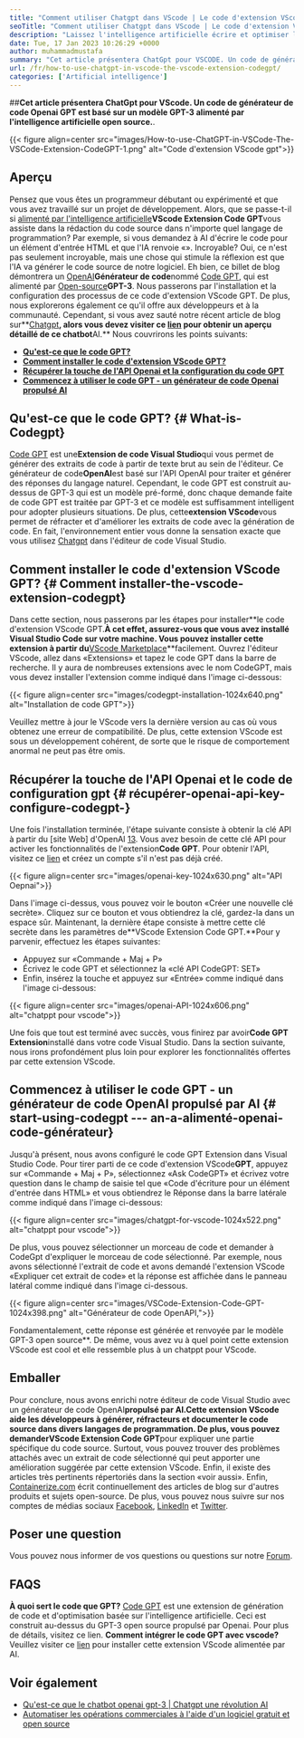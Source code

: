 ```yaml
---
title: "Comment utiliser Chatgpt dans VScode | Le code d'extension VScode gpt" 
seoTitle: "Comment utiliser Chatgpt dans VScode | Le code d'extension VScode gpt" 
description: "Laissez l'intelligence artificielle écrire et optimiser le code source à l'aide de l'API OpenAI. Le code d'extension VScode GPT est alimenté par GPT-3 qui est un modèle NLP open-source." 
date: Tue, 17 Jan 2023 10:26:29 +0000
author: muhammadmustafa
summary: "Cet article présentera ChatGpt pour VSCODE. Un code de générateur de code ouvert GPT est basé sur un modèle GPT-3 alimenté par l'intelligence artificielle open source." 
url: /fr/how-to-use-chatgpt-in-vscode-the-vscode-extension-codegpt/
categories: ['Artificial intelligence']
---
```


##**Cet article présentera ChatGpt pour VScode. Un code de générateur de code Openai GPT est basé sur un modèle GPT-3 alimenté par l'intelligence artificielle open source.**.

{{< figure align=center src="images/How-to-use-ChatGPT-in-VSCode-The-VSCode-Extension-CodeGPT-1.png" alt="Code d'extension VScode gpt">}}


## Aperçu
Pensez que vous êtes un programmeur débutant ou expérimenté et que vous avez travaillé sur un projet de développement. Alors, que se passe-t-il si [alimenté par l'intelligence artificielle][1]**VScode Extension Code GPT**vous assiste dans la rédaction du code source dans n'importe quel langage de programmation? Par exemple, si vous demandez à AI d'écrire le code pour un élément d'entrée HTML et que l'IA renvoie «». Incroyable?
Oui, ce n'est pas seulement incroyable, mais une chose qui stimule la réflexion est que l'IA va générer le code source de notre logiciel. Eh bien, ce billet de blog démontrera un [OpenAI][2]**Générateur de code**nommé [Code GPT][3], qui est alimenté par [Open-source][4]**GPT-3**. Nous passerons par l'installation et la configuration des processus de ce code d'extension VScode GPT. De plus, nous explorerons également ce qu'il offre aux développeurs et à la communauté. Cependant, si vous avez sauté notre récent article de blog sur**[Chatgpt][5]**, alors vous devez visiter ce [lien][6] pour obtenir un aperçu détaillé de ce chatbot**AI.**
Nous couvrirons les points suivants:
  * [**Qu'est-ce que le code GPT?**][7]
  * [**Comment installer le code d'extension VScode GPT?**][8]
  * [**Récupérer la touche de l'API Openai et la configuration du code GPT**][9]
  * [**Commencez à utiliser le code GPT - un générateur de code Openai propulsé AI**][10]

## Qu'est-ce que le code GPT? {# What-is-Codegpt}
[Code GPT][3] est une**Extension de code Visual Studio**qui vous permet de générer des extraits de code à partir de texte brut au sein de l'éditeur. Ce générateur de code**OpenAI**est basé sur l'API OpenAI pour traiter et générer des réponses du langage naturel. Cependant, le code GPT est construit au-dessus de GPT-3 qui est un modèle pré-formé, donc chaque demande faite de code GPT est traitée par GPT-3 et ce modèle est suffisamment intelligent pour adopter plusieurs situations. De plus, cette**extension VScode**vous permet de réfracter et d'améliorer les extraits de code avec la génération de code. En fait, l'environnement entier vous donne la sensation exacte que vous utilisez [Chatgpt][11] dans l'éditeur de code Visual Studio.

## Comment installer le code d'extension VScode GPT? {# Comment installer-the-vscode-extension-codegpt}
Dans cette section, nous passerons par les étapes pour installer**le code d'extension VScode GPT.**À cet effet, assurez-vous que vous avez installé Visual Studio Code sur votre machine. Vous pouvez installer cette extension à partir du**[VScode Marketplace][12]**facilement.
Ouvrez l'éditeur VScode, allez dans «Extensions» et tapez le code GPT dans la barre de recherche. Il y aura de nombreuses extensions avec le nom CodeGPT, mais vous devez installer l'extension comme indiqué dans l'image ci-dessous:

{{< figure align=center src="images/codegpt-installation-1024x640.png" alt="Installation de code GPT">}}

Veuillez mettre à jour le VScode vers la dernière version au cas où vous obtenez une erreur de compatibilité. De plus, cette extension VScode est sous un développement cohérent, de sorte que le risque de comportement anormal ne peut pas être omis.

## Récupérer la touche de l'API Openai et le code de configuration gpt {# récupérer-openai-api-key-configure-codegpt-}
Une fois l'installation terminée, l'étape suivante consiste à obtenir la clé API à partir du [site Web] d'OpenAI [13]. Vous avez besoin de cette clé API pour activer les fonctionnalités de l'extension**Code GPT**. Pour obtenir l'API, visitez ce [lien][13] et créez un compte s'il n'est pas déjà créé.

{{< figure align=center src="images/openai-key-1024x630.png" alt="API Oepnai">}}

Dans l'image ci-dessus, vous pouvez voir le bouton «Créer une nouvelle clé secrète». Cliquez sur ce bouton et vous obtiendrez la clé, gardez-la dans un espace sûr. Maintenant, la dernière étape consiste à mettre cette clé secrète dans les paramètres de**VScode Extension Code GPT.**Pour y parvenir, effectuez les étapes suivantes:
  * Appuyez sur «Commande + Maj + P»
  * Écrivez le code GPT et sélectionnez la «clé API CodeGPT: SET»
  * Enfin, insérez la touche et appuyez sur «Entrée» comme indiqué dans l'image ci-dessous:

{{< figure align=center src="images/openai-API-1024x606.png" alt="chatppt pour vscode">}}

Une fois que tout est terminé avec succès, vous finirez par avoir**Code GPT Extension**installé dans votre code Visual Studio. Dans la section suivante, nous irons profondément plus loin pour explorer les fonctionnalités offertes par cette extension VScode.

## Commencez à utiliser le code GPT - un générateur de code OpenAI propulsé par AI {# start-using-codegpt --- an-a-alimenté-openai-code-générateur}
Jusqu'à présent, nous avons configuré le code GPT Extension dans Visual Studio Code. Pour tirer parti de ce code d'extension VScode**GPT**, appuyez sur «Commande + Maj + P», sélectionnez «Ask CodeGPT» et écrivez votre question dans le champ de saisie tel que «Code d'écriture pour un élément d'entrée dans HTML» et vous obtiendrez le Réponse dans la barre latérale comme indiqué dans l'image ci-dessous:

{{< figure align=center src="images/chatgpt-for-vscode-1024x522.png" alt="chatppt pour vscode">}}

De plus, vous pouvez sélectionner un morceau de code et demander à CodeGpt d'expliquer le morceau de code sélectionné. Par exemple, nous avons sélectionné l'extrait de code et avons demandé l'extension VScode «Expliquer cet extrait de code» et la réponse est affichée dans le panneau latéral comme indiqué dans l'image ci-dessous.

{{< figure align=center src="images/VSCode-Extension-Code-GPT-1024x398.png" alt="Générateur de code OpenAPI,">}}

Fondamentalement, cette réponse est générée et renvoyée par le modèle GPT-3 open source**. De même, vous avez vu à quel point cette extension VScode est cool et elle ressemble plus à un chatppt pour VScode.

## Emballer
Pour conclure, nous avons enrichi notre éditeur de code Visual Studio avec un générateur de code OpenAI**propulsé par AI.**Cette extension VScode aide les développeurs à générer, réfracteurs et documenter le code source dans divers langages de programmation. De plus, vous pouvez demander**VScode Extension Code GPT**pour expliquer une partie spécifique du code source. Surtout, vous pouvez trouver des problèmes attachés avec un extrait de code sélectionné qui peut apporter une amélioration suggérée par cette extension VScode. Enfin, il existe des articles très pertinents répertoriés dans la section «voir aussi».
Enfin, [Containerize.com][4] écrit continuellement des articles de blog sur d'autres produits et sujets open-source. De plus, vous pouvez nous suivre sur nos comptes de médias sociaux [Facebook][14], [LinkedIn][15] et [Twitter][16].

## Poser une question
Vous pouvez nous informer de vos questions ou questions sur notre [Forum][17].

## FAQS
**À quoi sert le code que GPT?**
[Code GPT][3] est une extension de génération de code et d'optimisation basée sur l'intelligence artificielle. Ceci est construit au-dessus du GPT-3 open source propulsé par Openai. Pour plus de détails, visitez ce lien.
**Comment intégrer le code GPT avec vscode?**
Veuillez visiter ce [lien][9] pour installer cette extension VScode alimentée par AI.

## Voir également
  * [Qu'est-ce que le chatbot openai gpt-3 | Chatgpt une révolution AI][6]
  * [Automatiser les opérations commerciales à l'aide d'un logiciel gratuit et open source][18]

  
[1]: https://blog.containerize.com/category/artificial-intelligence/
[2]: https://openai.com/
[3]: https://marketplace.visualstudio.com/items?itemName=timkmecl.codegpt3
[4]: https://www.containerize.com/
[5]: https://en.wikipedia.org/wiki/GPT-3
[6]: https://blog.containerize.com/artificial-intelligence/what-is-openai-chatbot-gpt-3-chatgpt-an-ai-revolution/
[7]: #What-is-CodeGPT
[8]: #How-to-install-the-VSCode-extension-CodeGPT
[9]: #Retrieve-OpenAI-API-Key-configure-CodeGPT-
[10]: #Start-using-CodeGPT---an-AI-Powered-OpenAI-Code-Generator
[11]: https://openai.com/blog/chatgpt/
[12]: https://marketplace.visualstudio.com/vscode
[13]: https://beta.openai.com/account/api-keys
[14]: https://web.facebook.com/containerize
[15]: https://www.linkedin.com/company/containerize/
[16]: https://twitter.com/containerize_co
[17]: https://forum.containerize.com/
[18]: https://blog.containerize.com/blogging/automate-business-operations-using-open-source-software/
